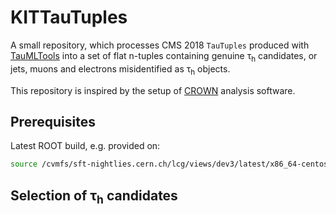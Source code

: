 # KITTauTuples

A small repository, which processes CMS 2018 `TauTuples` produced with [TauMLTools](https://github.com/cms-tau-pog/TauMLTools) into a set of flat n-tuples
containing genuine &tau;<sub>h</sub> candidates, or jets, muons and electrons misidentified as &tau;<sub>h</sub> objects.

This repository is inspired by the setup of [CROWN](https://crown.readthedocs.io/en/latest/) analysis software.

## Prerequisites

Latest ROOT build, e.g. provided on:

```bash
source /cvmfs/sft-nightlies.cern.ch/lcg/views/dev3/latest/x86_64-centos7-gcc10-opt/setup.sh

```

## Selection of &tau;<sub>h</sub> candidates
